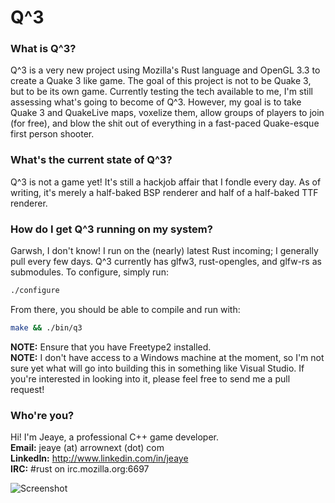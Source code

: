 Q^3
===
### What is Q^3?
Q^3 is a very new project using Mozilla's Rust language and OpenGL 3.3 to create a Quake 3 like game.
The goal of this project is not to be Quake 3, but to be its own game. Currently testing the tech available
to me, I'm still assessing what's going to become of Q^3. However, my goal is to take Quake 3 and QuakeLive
maps, voxelize them, allow groups of players to join (for free), and blow the shit out of everything in a fast-paced
Quake-esque first person shooter. 

### What's the current state of Q^3?
Q^3 is not a game yet! It's still a hackjob affair that I fondle every day. As of writing, it's merely a half-baked
BSP renderer and half of a half-baked TTF renderer. 

### How do I get Q^3 running on my system?
Garwsh, I don't know! I run on the (nearly) latest Rust incoming; I generally pull every few days. Q^3 currently has glfw3, rust-opengles, and glfw-rs as submodules. To configure, simply run:  
```bash
./configure
```
From there, you should be able to compile and run with:  
```bash
make && ./bin/q3
```
**NOTE:** Ensure that you have Freetype2 installed.  
**NOTE:** I don't have access to a Windows machine at the moment, so I'm not sure yet what will go into building 
this in something like Visual Studio. If you're interested in looking into it, please feel free to send me a pull
request!


### Who're you?
Hi! I'm Jeaye, a professional C++ game developer.  
**Email:** jeaye (at) arrownext (dot) com  
**LinkedIn:** http://www.linkedin.com/in/jeaye  
**IRC:** #rust on irc.mozilla.org:6697 

![Screenshot](pics/7_camera.png)

